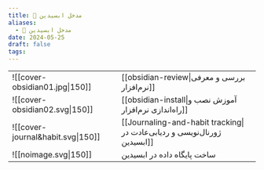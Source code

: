 ```yaml
---
title: 💎 مدخل ابسیدین
aliases:
  - 💎 مدخل ابسیدین
date: 2024-05-25
draft: false
tags:
---
```


|                                   |                                                                          |
| --------------------------------- | ------------------------------------------------------------------------ |
| ![[cover-obsidian01.jpg\|150]]    | [[obsidian-review\|بررسی و معرفی نرم‌افزار]]                             |
| ![[cover-obsidian02.svg\|150]]    | [[obsidian-install\|آموزش نصب و راه‌اندازی نرم‌افزار]]                   |
| ![[cover-journal&habit.svg\|150]] | [[Journaling-and-habit tracking\|ژورنال‌نویسی و ردیابی‌عادت در ابسیدین]] |
| ![[noimage.svg\|150]]             | ساخت پایگاه داده در ابسیدین                                              |
